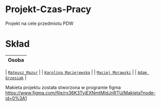 # Projekt-Czas-Pracy
Projekt na cele przedmiotu PDW

# Skład
| Osoba                    | 
| :-------------:          |
  
| [`Mateusz Mazur`](https://github.com/MateuszMazurTUL)      |
| [`Karolina Maciejewska`](https://github.com/Karo0510)      |
| [`Maciej Morawski`](https://github.com/MacMarMor)      |
| [`Adam Grzesiak`](https://github.com/adamg177)           |  


Makieta projektu została stworzona w programie figma
https://www.figma.com/file/rx36K3TyiEXNmtMIdJnRTU/Makieta?node-id=0%3A1
